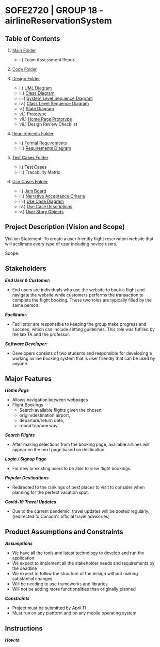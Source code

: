 # SOFE2720 | GROUP 18 - airlineReservationSystem

## Table of Contents
1. [Main Folder](https://github.com/SOFE2720/airlineReservationSystem)
      * i.) Team Assessment Report

2. [Code Folder](https://github.com/SOFE2720/airlineReservationSystem/tree/master/Code)

3. [Design Folder](https://github.com/SOFE2720/airlineReservationSystem/tree/master/Design)
      * i.) [UML Diagram](https://github.com/SOFE2720/airlineReservationSystem/blob/master/Design/umlDiagram.pdf) 
      * ii.) [Class Diagram](https://github.com/SOFE2720/airlineReservationSystem/blob/master/Design/conceptualClassDraft.pdf) 
      * iii.) [System Level Sequence Diagram](https://github.com/SOFE2720/airlineReservationSystem/blob/master/Design/systemLevelSequenceDiagram.pdf)
      * iv.) [Class Level Sequence Diagram](https://github.com/SOFE2720/airlineReservationSystem/blob/master/Design/classLevelSequenceDiagram.pdf)
      * v.) [State Diagram](https://github.com/SOFE2720/airlineReservationSystem/blob/master/Design/stateModelDiagram.pdf)
      * vi.) [Prototype](https://github.com/SOFE2720/airlineReservationSystem/blob/master/Design/wireFrame.pdf)
      * vii.) [Home Page Prototype](https://github.com/SOFE2720/airlineReservationSystem/blob/master/Design/homePrototype.pdf)
      * vii.) Design Review Checklist
 
4. [Requirements Folder](https://github.com/SOFE2720/airlineReservationSystem/tree/master/Requirements)
      * i.) [Formal Requirements](https://github.com/SOFE2720/airlineReservationSystem/blob/master/Requirements/formalRequirements.pdf) 
      * ii.) [Requirements Diagram](https://github.com/SOFE2720/airlineReservationSystem/blob/master/Requirements/requirementsDiagram.pdf)

5. [Test Cases Folder](https://github.com/SOFE2720/airlineReservationSystem/tree/master/Test%20Case)
      * i.) Test Cases
      * ii.) Tracability Matrix

6. [Use Cases Folder](https://github.com/SOFE2720/airlineReservationSystem/tree/master/Use%20Cases)
      * i.) [Jam Board](https://github.com/SOFE2720/airlineReservationSystem/blob/master/Use%20Cases/jamboard.pdf)
      * ii.) [Narrative Acceptance Criteria](https://github.com/SOFE2720/airlineReservationSystem/blob/master/Use%20Cases/narrativeAcceptanceCriteria.pdf)
      * iii.) [Use Case Diagram](https://github.com/SOFE2720/airlineReservationSystem/blob/master/Use%20Cases/useCaseDiagram.pdf)
      * iv.) [Use Case Descriptions](https://github.com/SOFE2720/airlineReservationSystem/blob/master/Use%20Cases/useCaseDescriptions.pdf)
      * v.) [User Story Objects](https://github.com/SOFE2720/airlineReservationSystem/blob/master/Use%20Cases/userStoryObjects.pdf)

## Project Description (Vision and Scope)
Visition Statement: To create a user friendly flight reservation website that will acclimate every type of user including novice users.

Scope: 

## Stakeholders
***End User & Customer:*** 
   * End users are individuals who use the website to book a flight and navigate the website while customers performs the transaction to complete the flight booking. These two roles are typically filled by the same person.

***Facilitator:*** 
   * Facilitator are responsible to keeping the group make progress and succeed, which can include setting guidelines. This role was fufilled by the lab TA and the professor.

***Software Developer:***
   * Developers consists of two students and responsible for developing a working airline booking system that is user friendly that can be used by anyone.

## Major Features
 ***Home Page***
   * Allows navigation between webpages
   * Flight Bookings
      * Search available flights given the chosen 
      * origin/destination airport, 
      * departure/return date,
      * round trip/one way

 ***Search Flights***
   * After making selections from the booking page, available airlines will appear on the next page based on destination.

 ***Login / Signup Page***
   * For new or existing users to be able to view flight bookings.

 ***Popular Destinations***
   * Redirected to the rankings of best places to visit to consider when planning for the perfect vacation spot.

 ***Covid-19 Travel Updates***
   * Due to the current pandemic, travel updates will be posted regularly. (redirected to Canada's official travel advisories) 

## Product Assumptions and Constraints
 ***Assumptions***
   * We have all the tools and latest technology to develop and run the application
   * We expect to implement all the stakeholder needs and requirements by the deadline
   * We expect to follow the structure of the design without making substantial changes
   * Will be needing to use frameworks and libraries
   * Will not be adding more functionalities than originally planned

 ***Constraints***
   * Project must be submitted by April 11
   * Must run on any platform and on any mobile operating system

## Instructions
***How to***
